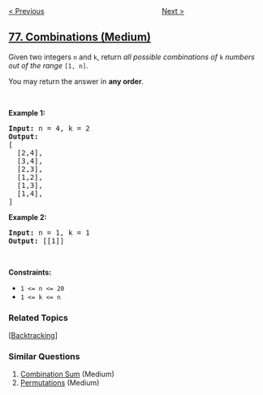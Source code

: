 <!--|This file generated by command(leetcode description); DO NOT EDIT.    |-->
<!--+----------------------------------------------------------------------+-->
<!--|@author    openset <openset.wang@gmail.com>                           |-->
<!--|@link      https://github.com/openset                                 |-->
<!--|@home      https://github.com/openset/leetcode                        |-->
<!--+----------------------------------------------------------------------+-->

[< Previous](../minimum-window-substring "Minimum Window Substring")
　　　　　　　　　　　　　　　　
[Next >](../subsets "Subsets")

## [77. Combinations (Medium)](https://leetcode.com/problems/combinations "组合")

<p>Given two integers <code>n</code> and <code>k</code>, return <em>all possible combinations of</em> <code>k</code> <em>numbers out of the range</em> <code>[1, n]</code>.</p>

<p>You may return the answer in <strong>any order</strong>.</p>

<p>&nbsp;</p>
<p><strong>Example 1:</strong></p>

<pre>
<strong>Input:</strong> n = 4, k = 2
<strong>Output:</strong>
[
  [2,4],
  [3,4],
  [2,3],
  [1,2],
  [1,3],
  [1,4],
]
</pre>

<p><strong>Example 2:</strong></p>

<pre>
<strong>Input:</strong> n = 1, k = 1
<strong>Output:</strong> [[1]]
</pre>

<p>&nbsp;</p>
<p><strong>Constraints:</strong></p>

<ul>
	<li><code>1 &lt;= n &lt;= 20</code></li>
	<li><code>1 &lt;= k &lt;= n</code></li>
</ul>

### Related Topics
  [[Backtracking](../../tag/backtracking/README.md)]

### Similar Questions
  1. [Combination Sum](../combination-sum) (Medium)
  1. [Permutations](../permutations) (Medium)
